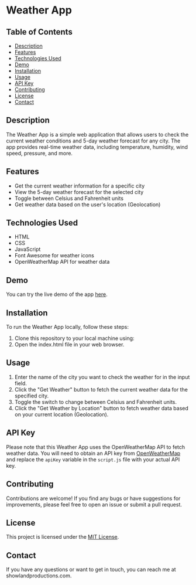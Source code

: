 # Weather App
## Table of Contents

- [Description](#description)
- [Features](#features)
- [Technologies Used](#technologies-used)
- [Demo](#demo)
- [Installation](#installation)
- [Usage](#usage)
- [API Key](#api-key)
- [Contributing](#contributing)
- [License](#license)
- [Contact](#contact)

## Description

The Weather App is a simple web application that allows users to check the current weather conditions and 5-day weather forecast for any city. The app provides real-time weather data, including temperature, humidity, wind speed, pressure, and more.

## Features

- Get the current weather information for a specific city
- View the 5-day weather forecast for the selected city
- Toggle between Celsius and Fahrenheit units
- Get weather data based on the user's location (Geolocation)

## Technologies Used

- HTML
- CSS
- JavaScript
- Font Awesome for weather icons
- OpenWeatherMap API for weather data

## Demo

You can try the live demo of the app [here](https://your-weather-app-url).

## Installation

To run the Weather App locally, follow these steps:

1. Clone this repository to your local machine using:
2. Open the index.html file in your web browser.

## Usage

1. Enter the name of the city you want to check the weather for in the input field.
2. Click the "Get Weather" button to fetch the current weather data for the specified city.
3. Toggle the switch to change between Celsius and Fahrenheit units.
4. Click the "Get Weather by Location" button to fetch weather data based on your current location (Geolocation).

## API Key

Please note that this Weather App uses the OpenWeatherMap API to fetch weather data. You will need to obtain an API key from [OpenWeatherMap](https://openweathermap.org/) and replace the `apiKey` variable in the `script.js` file with your actual API key.

## Contributing

Contributions are welcome! If you find any bugs or have suggestions for improvements, please feel free to open an issue or submit a pull request.

## License

This project is licensed under the [MIT License](LICENSE).

## Contact

If you have any questions or want to get in touch, you can reach me at showlandproductions.com.


